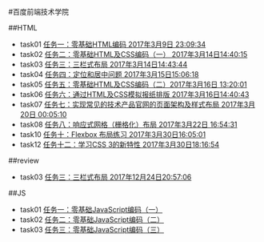 #百度前端技术学院

##HTML
- task01 [任务一：零基础HTML编码 2017年3月9日 23:09:34](https://irwenjing.github.io/ife2017/01_htmlcss/task01/task01.html)
- task02 [任务二：零基础HTML及CSS编码（一） 2017年3月14日14:40:15](https://irwenjing.github.io/ife2017/01_htmlcss/task02/task02.html)
- task03 [任务三：三栏式布局 2017年3月14日14:43:44](https://irwenjing.github.io/ife2017/01_htmlcss/task03/task03.html)
- task04 [任务四：定位和居中问题 2017年3月15日15:06:18](https://irwenjing.github.io/ife2017/01_htmlcss/task04/task04.html)
- task05 [任务五：零基础HTML及CSS编码（二）2017年3月16日 13:20:01](https://irwenjing.github.io/ife2017/01_htmlcss/task05/task05.html)
- task06 [任务六：通过HTML及CSS模拟报纸排版 2017年3月16日14:40:43](https://irwenjing.github.io/ife2017/01_htmlcss/task06/task06.html)
- task07 [任务七：实现常见的技术产品官网的页面架构及样式布局 2017年3月20日 00:05:10](https://irwenjing.github.io/ife2017/01_htmlcss/task07/task07.html)
- task08 [任务八：响应式网格（栅格化）布局 2017年3月22日 16:54:31](https://irwenjing.github.io/ife2017/01_htmlcss/task08/task08.html)
- task10 [任务十：Flexbox 布局练习 2017年3月30日16:05:01](https://irwenjing.github.io/ife2017/01_htmlcss/task10/task10.html)
- task12 [任务十二：学习CSS 3的新特性 2017年3月30日18:16:54](https://irwenjing.github.io/ife2017/01_htmlcss/task12/task12.html)


##review
- task03 [任务三：三栏式布局 2017年12月24日20:57:06](https://irwenjing.github.io/ife2017/01_htmlcss/task03/review/task03-review01.html)




##JS
- task01 [任务一：零基础JavaScript编码（一）](https://irwenjing.github.io/ife2017/02_js/task03/task01.html)
- task02 [任务二：零基础JavaScript编码（二）](https://irwenjing.github.io/ife2017/02_js/task02/task02.html)
- task03 [任务三：零基础JavaScript编码（三）](https://irwenjing.github.io/ife2017/02_js/task03/task03.html)

	

 
